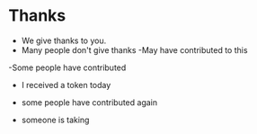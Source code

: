 # Thanks

- We give thanks to you.
- Many people don't give thanks
  -May have contributed to this

-Some people have contributed

- I received a token today
- some people have contributed again

- someone is taking
